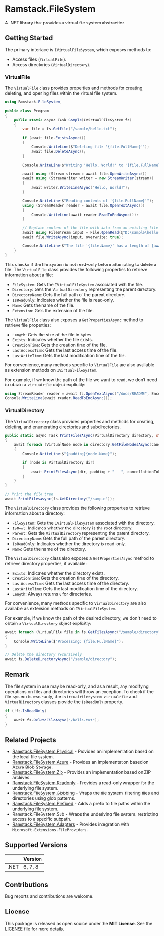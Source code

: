 # Ramstack.FileSystem

A .NET library that provides a virtual file system abstraction.

## Getting Started

The primary interface is `IVirtualFileSystem`, which exposes methods to:
- Access files (`VirtualFile`).
- Access directories (`VirtualDirectory`).

### VirtualFile

The `VirtualFile` class provides properties and methods for creating, deleting, and opening files within the virtual file system.

```csharp
using Ramstack.FileSystem;

public class Program
{
    public static async Task Sample(IVirtualFileSystem fs)
    {
        var file = fs.GetFile("/sample/hello.txt");

        if (await file.ExistsAsync())
        {
            Console.WriteLine($"Deleting file '{file.FullName}'");
            await file.DeleteAsync();
        }

        Console.WriteLine($"Writing 'Hello, World!' to '{file.FullName}'");

        await using (Stream stream = await file.OpenWriteAsync())
        await using (StreamWriter writer = new StreamWriter(stream))
        {
            await writer.WriteLineAsync("Hello, World!");
        }

        Console.WriteLine($"Reading contents of '{file.FullName}'");
        using (StreamReader reader = await file.OpenTextAsync())
        {
            Console.WriteLine(await reader.ReadToEndAsync());
        }

        // Replace content of the file with data from an existing file
        await using FileStream input = File.OpenRead(@"D:\sample\hello-world.txt");
        await file.WriteAsync(input, overwrite: true);

        Console.WriteLine($"The file '{file.Name}' has a length of {await file.GetLengthAsync()} bytes");
    }
}
```

This checks if the file system is not read-only before attempting to delete a file.
The `VirtualFile` class provides the following properties to retrieve information about a file:
- `FileSystem`: Gets the `IVirtualFileSystem` associated with the file.
- `Directory`: Gets the `VirtualDirectory` representing the parent directory.
- `DirectoryName`: Gets the full path of the parent directory.
- `IsReadOnly`: Indicates whether the file is read-only.
- `Name`: Gets the name of the file.
- `Extension`: Gets the extension of the file.

The `VirtualFile` class also exposes a `GetPropertiesAsync` method to retrieve file properties:
- `Length`: Gets the size of the file in bytes.
- `Exists`: Indicates whether the file exists.
- `CreationTime`: Gets the creation time of the file.
- `LastAccessTime`: Gets the last access time of the file.
- `LastWriteTime`: Gets the last modification time of the file.

For convenience, many methods specific to `VirtualFile` are also available as extension methods on `IVirtualFileSystem`.

For example, if we know the path of the file we want to read, we don't need to obtain a `VirtualFile` object explicitly:
```csharp
using StreamReader reader = await fs.OpenTextAsync("/docs/README", Encoding.UTF8);
Console.WriteLine(await reader.ReadToEndAsync());
```

### VirtualDirectory

The `VirtualDirectory` class provides properties and methods for creating, deleting, and enumerating directories and subdirectories.

```csharp
public static async Task PrintFilesAsync(VirtualDirectory directory, string padding = "", CancellationToken cancellationToken = default)
{
    await foreach (VirtualNode node in directory.GetFileNodesAsync(cancellationToken))
    {
        Console.WriteLine($"{padding}{node.Name}");

        if (node is VirtualDirectory dir)
        {
            await PrintFilesAsync(dir, padding + "   ", cancellationToken);
        }
    }
}

// Print the file tree
await PrintFilesAsync(fs.GetDirectory("/sample"));
```

The `VirtualDirectory` class provides the following properties to retrieve information about a directory:
- `FileSystem`: Gets the `IVirtualFileSystem` associated with the directory.
- `IsRoot`: Indicates whether the directory is the root directory.
- `Parent`: Gets the `VirtualDirectory` representing the parent directory.
- `DirectoryName`: Gets the full path of the parent directory.
- `IsReadOnly`: Indicates whether the directory is read-only.
- `Name`: Gets the name of the directory.

The `VirtualDirectory` class also exposes a `GetPropertiesAsync` method to retrieve directory properties, if available:
- `Exists`: Indicates whether the directory exists.
- `CreationTime`: Gets the creation time of the directory.
- `LastAccessTime`: Gets the last access time of the directory.
- `LastWriteTime`: Gets the last modification time of the directory.
- `Length`: Always returns `0` for directories.

For convenience, many methods specific to `VirtualDirectory` are also available as extension methods on `IVirtualFileSystem`.

For example, if we know the path of the desired directory, we don't need to obtain a `VirtualDirectory` object explicitly:
```csharp
await foreach (VirtualFile file in fs.GetFilesAsync("/sample/directory"))
{
    Console.WriteLine($"Processing: {file.FullName}");
}

// Delete the directory recursively
await fs.DeleteDirectoryAsync("/sample/directory");
```

## Remark

The file system in use may be read-only, and as a result, any modifying operations on files and directories will throw an exception.
To check if the file system is read-only, the `IVirtualFileSystem`, `VirtualFile` and `VirtualDirectory` classes provide the `IsReadOnly` property.

```csharp
if (!fs.IsReadOnly)
{
    await fs.DeleteFileAsync("/hello.txt");
}
```

## Related Projects
- [Ramstack.FileSystem.Physical](https://www.nuget.org/packages/Ramstack.FileSystem.Physical) - Provides an implementation based on the local file system.
- [Ramstack.FileSystem.Azure](https://www.nuget.org/packages/Ramstack.FileSystem.Azure) - Provides an implementation based on Azure Blob Storage.
- [Ramstack.FileSystem.Zip](https://www.nuget.org/packages/Ramstack.FileSystem.Zip) - Provides an implementation based on ZIP archives.
- [Ramstack.FileSystem.Readonly](https://www.nuget.org/packages/Ramstack.FileSystem.Readonly) - Provides a read-only wrapper for the underlying file system.
- [Ramstack.FileSystem.Globbing](https://www.nuget.org/packages/Ramstack.FileSystem.Globbing) - Wraps the file system, filtering files and directories using glob patterns.
- [Ramstack.FileSystem.Prefixed](https://www.nuget.org/packages/Ramstack.FileSystem.Prefixed) - Adds a prefix to file paths within the underlying file system.
- [Ramstack.FileSystem.Sub](https://www.nuget.org/packages/Ramstack.FileSystem.Sub) - Wraps the underlying file system, restricting access to a specific subpath.
- [Ramstack.FileSystem.Adapters](https://www.nuget.org/packages/Ramstack.FileSystem.Adapters) - Provides integration with `Microsoft.Extensions.FileProviders`.

## Supported Versions

|      | Version |
|------|---------|
| .NET | 6, 7, 8 |

## Contributions

Bug reports and contributions are welcome.

## License

This package is released as open source under the **MIT License**.
See the [LICENSE](https://github.com/rameel/ramstack.virtualfiles/blob/main/LICENSE) file for more details.

